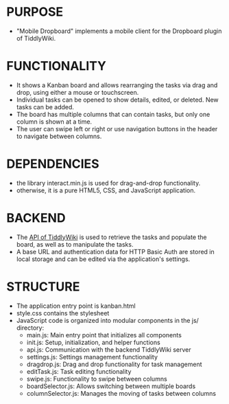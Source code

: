 # PURPOSE
- "Mobile Dropboard" implements a mobile client for the Dropboard plugin of TiddlyWiki.

# FUNCTIONALITY
- It shows a Kanban board and allows rearranging the tasks via drag and drop, using either a mouse or touchscreen. 
- Individual tasks can be opened to show details, edited, or deleted. New tasks can be added.
- The board has multiple columns that can contain tasks, but only one column is shown at a time. 
- The user can swipe left or right or use navigation buttons in the header to navigate between columns.

# DEPENDENCIES
- the library interact.min.js is used for drag-and-drop functionality.
- otherwise, it is a pure HTML5, CSS, and JavaScript application.

# BACKEND
- The [API of TiddlyWiki](https://tiddlywiki.com/#WebServer%20API) is used to retrieve the tasks and populate the board, as well as to manipulate the tasks. 
- A base URL and authentication data for  HTTP Basic Auth are stored in local storage 
  and can be edited via the application's settings.

# STRUCTURE
- The application entry point is kanban.html
- style.css contains the stylesheet
- JavaScript code is organized into modular components in the js/ directory:
  - main.js: Main entry point that initializes all components
  - init.js: Setup, initialization, and helper functions
  - api.js: Communication with the backend TiddlyWiki server
  - settings.js: Settings management functionality
  - dragdrop.js: Drag and drop functionality for task management
  - editTask.js: Task editing functionality
  - swipe.js: Functionality to swipe between columns
  - boardSelector.js: Allows switching between multiple boards
  - columnSelector.js: Manages the moving of tasks between columns
